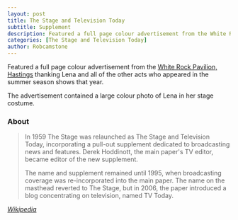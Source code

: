 ```yaml
---
layout: post
title: The Stage and Television Today
subtitle: Supplement
description: Featured a full page colour advertisement from the White Rock Pavilion, thanking Lena and all of the other acts who appeared in the summer season shows that year. The advertisement contained a large colour photo of Lena in her stage costume.
categories: [The Stage and Television Today]
author: Robcamstone
---
```


Featured a full page colour advertisement from the [White Rock Pavilion, Hastings](/theatre/the%20lena%20zavaroni%20show/1982/08/03/the-lena-zavaroni-show.html) thanking Lena and all of the other acts who appeared in the summer season shows that year.

The advertisement contained a large colour photo of Lena in her stage costume.


### About
> In 1959 The Stage was relaunched as The Stage and Television Today, incorporating a pull-out supplement dedicated to broadcasting news and features. Derek Hoddinott, the main paper's TV editor, became editor of the new supplement.
>
>The name and supplement remained until 1995, when broadcasting coverage was re-incorporated into the main paper. The name on the masthead reverted to The Stage, but in 2006, the paper introduced a blog concentrating on television, named TV Today.

<cite>[Wikipedia](https://en.wikipedia.org/wiki/The_Stage#The_Stage_and_Television_Today)</cite>
